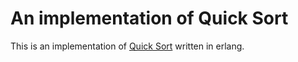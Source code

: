 # An implementation of Quick Sort

This is an implementation of [Quick Sort](https://en.wikipedia.org/wiki/Quicksort) written in erlang.
